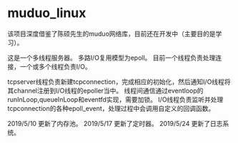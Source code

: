 # muduo_linux
该项目深度借鉴了陈硕先生的muduo网络库，目前还在开发中（主要目的是学习）。

这是一个多线程服务器。
多路I/O复用模型为epoll。
目前一个线程负责处理连接，一个或多个线程负责I/O。

tcpserver线程负责新建tcpconnection，完成相应的初始化，然后通知I/O线程将其channel注册到I/O线程的epoller当中。
线程间通信通过eventloop的runInLoop,queueInLoop和eventfd实现，需要加锁。
I/O线程负责监听并处理tcpconnection的各种epoll_event，处理过程中会调用自定义的回调函数。

2019/5/10 更新了内存池。
2019/5/17 更新了定时器。
2019/5/24 更新了日志系统。
